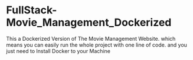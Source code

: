 # FullStack-Movie_Management_Dockerized
This a Dockerized Version of The Movie Management Website. which means you can easily run the whole project with one line of code. and you just need to Install Docker to your Machine
